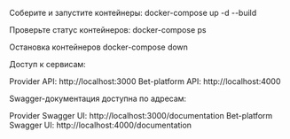 Соберите и запустите контейнеры:
docker-compose up -d --build

Проверьте статус контейнеров:
docker-compose ps

Остановка контейнеров
docker-compose down

Доступ к сервисам:

Provider API: http://localhost:3000
Bet-platform API: http://localhost:4000

Swagger-документация доступна по адресам:

Provider Swagger UI: http://localhost:3000/documentation
Bet-platform Swagger UI: http://localhost:4000/documentation
